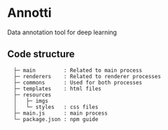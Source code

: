 # Annotti
Data annotation tool for deep learning

## Code structure
```
  ├─ main         : Related to main process
  ├─ renderers    : Related to renderer processes
  ├─ commons      : Used for both processes
  ├─ templates    : html files
  ├─ resources
  │   ├─ imgs
  │   └─ styles   : css files
  ├─ main.js      : main process
  └─ package.json : npm guide
```

	
